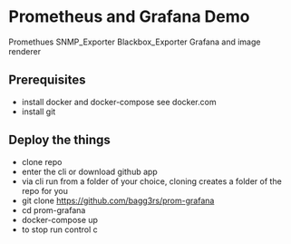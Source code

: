 # Prometheus and Grafana Demo
Promethues SNMP_Exporter Blackbox_Exporter Grafana and image renderer

## Prerequisites
* install docker and docker-compose see docker.com
* install git
## Deploy the things
* clone repo
* enter the cli or download github app
* via cli run from a folder of your choice, cloning creates a folder of the repo for you
* git clone https://github.com/bagg3rs/prom-grafana
* cd prom-grafana
* docker-compose up
* to stop run control c
